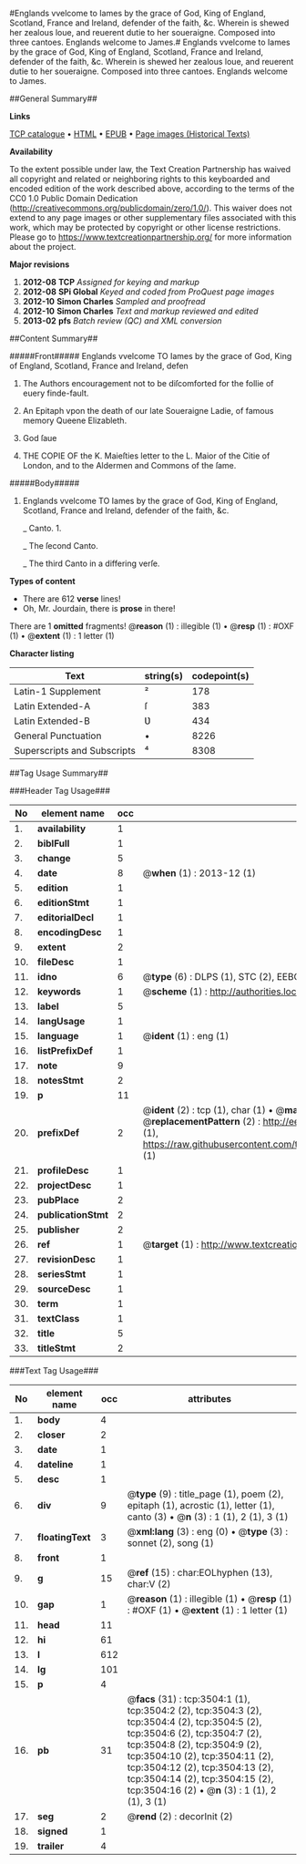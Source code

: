 #Englands vvelcome to Iames by the grace of God, King of England, Scotland, France and Ireland, defender of the faith, &c. Wherein is shewed her zealous loue, and reuerent dutie to her soueraigne. Composed into three cantoes. Englands welcome to James.#
Englands vvelcome to Iames by the grace of God, King of England, Scotland, France and Ireland, defender of the faith, &c. Wherein is shewed her zealous loue, and reuerent dutie to her soueraigne. Composed into three cantoes.
Englands welcome to James.

##General Summary##

**Links**

[TCP catalogue](http://www.ota.ox.ac.uk/tcp/)  • 
[HTML](http://tei.it.ox.ac.uk/tcp/Texts-HTML/free/A04/A04311.html)  • 
[EPUB](http://tei.it.ox.ac.uk/tcp/Texts-EPUB/free/A04/A04311.epub) • 
[Page images (Historical Texts)](https://historicaltexts.jisc.ac.uk/eebo-99844771e)

**Availability**

To the extent possible under law, the Text Creation Partnership has waived all copyright and related or neighboring rights to this keyboarded and encoded edition of the work described above, according to the terms of the CC0 1.0 Public Domain Dedication (http://creativecommons.org/publicdomain/zero/1.0/). This waiver does not extend to any page images or other supplementary files associated with this work, which may be protected by copyright or other license restrictions. Please go to https://www.textcreationpartnership.org/ for more information about the project.

**Major revisions**

1. __2012-08__ __TCP__ *Assigned for keying and markup*
1. __2012-08__ __SPi Global__ *Keyed and coded from ProQuest page images*
1. __2012-10__ __Simon Charles__ *Sampled and proofread*
1. __2012-10__ __Simon Charles__ *Text and markup reviewed and edited*
1. __2013-02__ __pfs__ *Batch review (QC) and XML conversion*

##Content Summary##

#####Front#####
Englands vvelcome TO Iames by the grace of God, King of England, Scotland, France and Ireland, defen
1. The Authors encouragement not to be diſcomforted for the follie of euery finde-fault.

1. An Epitaph vpon the death of our late Soueraigne Ladie, of famous memory Queene Elizableth.

1. God ſaue

1. THE COPIE OF the K. Maieſties letter to the L. Maior of the Citie of London, and to the Aldermen and Commons of the ſame.

#####Body#####

1. Englands vvelcome TO Iames by the grace of God, King of England, Scotland, France and Ireland, defender of the faith, &c.

    _ Canto. 1.

    _ The ſecond Canto.

    _ The third Canto in a differing verſe.

**Types of content**

  * There are 612 **verse** lines!
  * Oh, Mr. Jourdain, there is **prose** in there!

There are 1 **omitted** fragments! 
 @__reason__ (1) : illegible (1)  •  @__resp__ (1) : #OXF (1)  •  @__extent__ (1) : 1 letter (1)

**Character listing**


|Text|string(s)|codepoint(s)|
|---|---|---|
|Latin-1 Supplement|²|178|
|Latin Extended-A|ſ|383|
|Latin Extended-B|Ʋ|434|
|General Punctuation|•|8226|
|Superscripts             and Subscripts|⁴|8308|

##Tag Usage Summary##

###Header Tag Usage###

|No|element name|occ|attributes|
|---|---|---|---|
|1.|__availability__|1||
|2.|__biblFull__|1||
|3.|__change__|5||
|4.|__date__|8| @__when__ (1) : 2013-12 (1)|
|5.|__edition__|1||
|6.|__editionStmt__|1||
|7.|__editorialDecl__|1||
|8.|__encodingDesc__|1||
|9.|__extent__|2||
|10.|__fileDesc__|1||
|11.|__idno__|6| @__type__ (6) : DLPS (1), STC (2), EEBO-CITATION (1), PROQUEST (1), VID (1)|
|12.|__keywords__|1| @__scheme__ (1) : http://authorities.loc.gov/ (1)|
|13.|__label__|5||
|14.|__langUsage__|1||
|15.|__language__|1| @__ident__ (1) : eng (1)|
|16.|__listPrefixDef__|1||
|17.|__note__|9||
|18.|__notesStmt__|2||
|19.|__p__|11||
|20.|__prefixDef__|2| @__ident__ (2) : tcp (1), char (1)  •  @__matchPattern__ (2) : ([0-9\-]+):([0-9IVX]+) (1), (.+) (1)  •  @__replacementPattern__ (2) : http://eebo.chadwyck.com/downloadtiff?vid=$1&page=$2 (1), https://raw.githubusercontent.com/textcreationpartnership/Texts/master/tcpchars.xml#$1 (1)|
|21.|__profileDesc__|1||
|22.|__projectDesc__|1||
|23.|__pubPlace__|2||
|24.|__publicationStmt__|2||
|25.|__publisher__|2||
|26.|__ref__|1| @__target__ (1) : http://www.textcreationpartnership.org/docs/. (1)|
|27.|__revisionDesc__|1||
|28.|__seriesStmt__|1||
|29.|__sourceDesc__|1||
|30.|__term__|1||
|31.|__textClass__|1||
|32.|__title__|5||
|33.|__titleStmt__|2||


###Text Tag Usage###

|No|element name|occ|attributes|
|---|---|---|---|
|1.|__body__|4||
|2.|__closer__|2||
|3.|__date__|1||
|4.|__dateline__|1||
|5.|__desc__|1||
|6.|__div__|9| @__type__ (9) : title_page (1), poem (2), epitaph (1), acrostic (1), letter (1), canto (3)  •  @__n__ (3) : 1 (1), 2 (1), 3 (1)|
|7.|__floatingText__|3| @__xml:lang__ (3) : eng (0)  •  @__type__ (3) : sonnet (2), song (1)|
|8.|__front__|1||
|9.|__g__|15| @__ref__ (15) : char:EOLhyphen (13), char:V (2)|
|10.|__gap__|1| @__reason__ (1) : illegible (1)  •  @__resp__ (1) : #OXF (1)  •  @__extent__ (1) : 1 letter (1)|
|11.|__head__|11||
|12.|__hi__|61||
|13.|__l__|612||
|14.|__lg__|101||
|15.|__p__|4||
|16.|__pb__|31| @__facs__ (31) : tcp:3504:1 (1), tcp:3504:2 (2), tcp:3504:3 (2), tcp:3504:4 (2), tcp:3504:5 (2), tcp:3504:6 (2), tcp:3504:7 (2), tcp:3504:8 (2), tcp:3504:9 (2), tcp:3504:10 (2), tcp:3504:11 (2), tcp:3504:12 (2), tcp:3504:13 (2), tcp:3504:14 (2), tcp:3504:15 (2), tcp:3504:16 (2)  •  @__n__ (3) : 1 (1), 2 (1), 3 (1)|
|17.|__seg__|2| @__rend__ (2) : decorInit (2)|
|18.|__signed__|1||
|19.|__trailer__|4||
